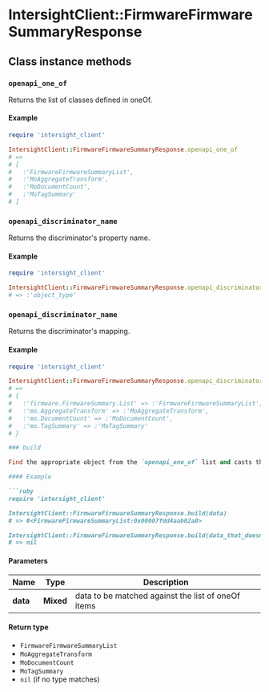 # IntersightClient::FirmwareFirmwareSummaryResponse

## Class instance methods

### `openapi_one_of`

Returns the list of classes defined in oneOf.

#### Example

```ruby
require 'intersight_client'

IntersightClient::FirmwareFirmwareSummaryResponse.openapi_one_of
# =>
# [
#   :'FirmwareFirmwareSummaryList',
#   :'MoAggregateTransform',
#   :'MoDocumentCount',
#   :'MoTagSummary'
# ]
```

### `openapi_discriminator_name`

Returns the discriminator's property name.

#### Example

```ruby
require 'intersight_client'

IntersightClient::FirmwareFirmwareSummaryResponse.openapi_discriminator_name
# => :'object_type'
```

### `openapi_discriminator_name`

Returns the discriminator's mapping.

#### Example

```ruby
require 'intersight_client'

IntersightClient::FirmwareFirmwareSummaryResponse.openapi_discriminator_mapping
# =>
# {
#   :'firmware.FirmwareSummary.List' => :'FirmwareFirmwareSummaryList',
#   :'mo.AggregateTransform' => :'MoAggregateTransform',
#   :'mo.DocumentCount' => :'MoDocumentCount',
#   :'mo.TagSummary' => :'MoTagSummary'
# }

### build

Find the appropriate object from the `openapi_one_of` list and casts the data into it.

#### Example

```ruby
require 'intersight_client'

IntersightClient::FirmwareFirmwareSummaryResponse.build(data)
# => #<FirmwareFirmwareSummaryList:0x00007fdd4aab02a0>

IntersightClient::FirmwareFirmwareSummaryResponse.build(data_that_doesnt_match)
# => nil
```

#### Parameters

| Name | Type | Description |
| ---- | ---- | ----------- |
| **data** | **Mixed** | data to be matched against the list of oneOf items |

#### Return type

- `FirmwareFirmwareSummaryList`
- `MoAggregateTransform`
- `MoDocumentCount`
- `MoTagSummary`
- `nil` (if no type matches)

